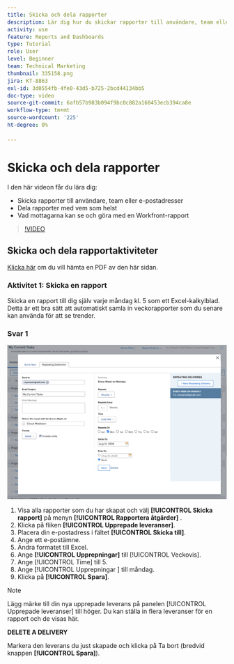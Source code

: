 ```yaml
---
title: Skicka och dela rapporter
description: Lär dig hur du skickar rapporter till användare, team eller e-postadresser, och hur du delar rapporter med vem som helst i Workfront.
activity: use
feature: Reports and Dashboards
type: Tutorial
role: User
level: Beginner
team: Technical Marketing
thumbnail: 335158.png
jira: KT-8863
exl-id: 3d0554fb-4fe0-43d5-b725-2bcd44134bb5
doc-type: video
source-git-commit: 6afb57b983b094f9bc0c082a160453ecb394ca8e
workflow-type: tm+mt
source-wordcount: '225'
ht-degree: 0%

---
```


# Skicka och dela rapporter

I den här videon får du lära dig:

* Skicka rapporter till användare, team eller e-postadresser
* Dela rapporter med vem som helst
* Vad mottagarna kan se och göra med en Workfront-rapport

>[!VIDEO](https://video.tv.adobe.com/v/335158/?quality=12&learn=on)

## Skicka och dela rapportaktiviteter

[Klicka här](/help/assets/send-and-share-reports-activities.pdf) om du vill hämta en PDF av den här sidan.

### Aktivitet 1: Skicka en rapport

Skicka en rapport till dig själv varje måndag kl. 5 som ett Excel-kalkylblad. Detta är ett bra sätt att automatiskt samla in veckorapporter som du senare kan använda för att se trender.

### Svar 1

![En bild av skärmen för att ställa in upprepade rapportleveranser](assets/send-a-report.png)

1. Visa alla rapporter som du har skapat och välj **[!UICONTROL Skicka rapport]** på menyn **[!UICONTROL Rapportera åtgärder]** .
1. Klicka på fliken **[!UICONTROL Upprepade leveranser]**.
1. Placera din e-postadress i fältet **[!UICONTROL Skicka till]**.
1. Ange ett e-postämne.
1. Ändra formatet till Excel.
1. Ange **[!UICONTROL Upprepningar]** till [!UICONTROL Veckovis].
1. Ange [!UICONTROL Time] till 5.
1. Ange [!UICONTROL Upprepningar ] till måndag.
1. Klicka på **[!UICONTROL Spara]**.

>[!NOTE]
>
>Lägg märke till din nya upprepade leverans på panelen [!UICONTROL Upprepade leveranser] till höger. Du kan ställa in flera leveranser för en rapport och de visas här.

**DELETE A DELIVERY**

Markera den leverans du just skapade och klicka på Ta bort (bredvid knappen **[!UICONTROL Spara]**).
